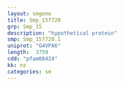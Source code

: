 ```yaml
---
layout: smgene
title: Smp_157720
grp: Smp_15
description: "hypothetical protein"
smp: Smp_157720.1
uniprot: "G4VPA6"
length:  3759
cdd: "pfam08424"
kk: ns
categories: sm
---
```

